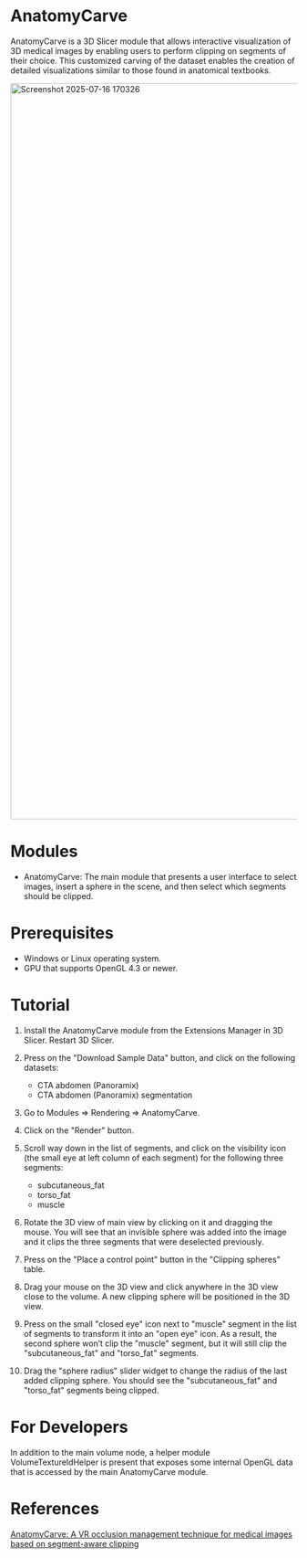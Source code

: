 # AnatomyCarve

AnatomyCarve is a 3D Slicer module that allows interactive visualization of 3D medical images by enabling users to perform clipping on segments of their choice. This customized carving of the dataset enables the creation of detailed visualizations similar to those found in anatomical textbooks.

<img width="2556" height="1289" alt="Screenshot 2025-07-16 170326" src="https://github.com/user-attachments/assets/95592713-5956-45b5-a00d-c834633021c0" />


# Modules

- AnatomyCarve: The main module that presents a user interface to select images, insert a sphere in the scene, and then select which segments should be clipped.

# Prerequisites

- Windows or Linux operating system.
- GPU that supports OpenGL 4.3 or newer.

# Tutorial

1. Install the AnatomyCarve module from the Extensions Manager in 3D Slicer. Restart 3D Slicer.
2. Press on the "Download Sample Data" button, and click on the following datasets:
    - CTA abdomen (Panoramix)
    - CTA abdomen (Panoramix) segmentation

3. Go to Modules => Rendering => AnatomyCarve.
4. Click on the "Render" button.
5. Scroll way down in the list of segments, and click on the visibility icon (the small eye at left column of each segment) for the following three segments:
    - subcutaneous_fat
    - torso_fat
    - muscle
6. Rotate the 3D view of main view by clicking on it and dragging the mouse. You will see that an invisible sphere was added into the image and it clips the three segments that were deselected previously.
7. Press on the "Place a control point" button in the "Clipping spheres" table.
8. Drag your mouse on the 3D view and click anywhere in the 3D view close to the volume. A new clipping sphere will be positioned in the 3D view.
9. Press on the small "closed eye" icon next to "muscle" segment in the list of segments to transform it into an "open eye" icon. As a result, the second sphere won’t clip the "muscle" segment, but it will still clip the "subcutaneous_fat" and "torso_fat" segments.
10. Drag the "sphere radius" slider widget to change the radius of the last added clipping sphere. You should see the "subcutaneous_fat" and "torso_fat" segments being clipped.

# For Developers

In addition to the main volume node, a helper module VolumeTextureIdHelper is present that exposes some internal OpenGL data that is accessed by the main AnatomyCarve module.

# References
[AnatomyCarve: A VR occlusion management technique for medical images based on segment-aware clipping](https://arxiv.org/abs/2507.05572)
